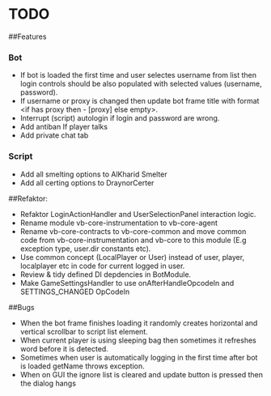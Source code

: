 # TODO
##Features
### Bot
- If bot is loaded the first time and user selectes username from list then login controls should be also populated with selected values (username, password).
- If username or proxy is changed then update bot frame title with format <username> <if has proxy then - [proxy] else empty>.
- Interrupt (script) autologin if login and password are wrong.
- Add antiban If player talks
- Add private chat tab

### Script
- Add all smelting options to AlKharid Smelter
- Add all certing options to DraynorCerter

##Refaktor:
- Refaktor LoginActionHandler and UserSelectionPanel interaction logic.
- Rename module vb-core-instrumentation to vb-core-agent
- Rename vb-core-contracts to vb-core-common and move common code from vb-core-instrumentation and vb-core to this module (E.g exception type, user.dir constants etc).
- Use common concept (LocalPlayer or User) instead of user, player, localplayer etc in code for current logged in user.
- Review & tidy defined DI depdencies in BotModule.
- Make GameSettingsHandler to use onAfterHandleOpcodeIn and SETTINGS_CHANGED OpCodeIn


##Bugs
- When the bot frame finishes loading it randomly creates horizontal and vertical scrollbar to script list element.
- When current player is using sleeping bag then sometimes it refreshes word before it is detected.
- Sometimes when user is automatically logging in the first time after bot is loaded getName throws exception.
- When on GUI the ignore list is cleared and update button is pressed then the dialog hangs